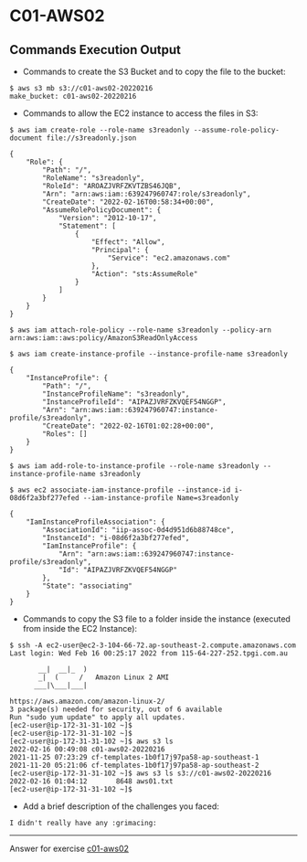 # C01-AWS02

## Commands Execution Output

- Commands to create the S3 Bucket and to copy the file to the bucket:
```
$ aws s3 mb s3://c01-aws02-20220216
make_bucket: c01-aws02-20220216
```

- Commands to allow the EC2 instance to access the files in S3:
```
$ aws iam create-role --role-name s3readonly --assume-role-policy-document file://s3readonly.json

{
    "Role": {
        "Path": "/",
        "RoleName": "s3readonly",
        "RoleId": "AROAZJVRFZKVTZBS46JQB",
        "Arn": "arn:aws:iam::639247960747:role/s3readonly",
        "CreateDate": "2022-02-16T00:58:34+00:00",
        "AssumeRolePolicyDocument": {
            "Version": "2012-10-17",
            "Statement": [
                {
                    "Effect": "Allow",
                    "Principal": {
                        "Service": "ec2.amazonaws.com"
                    },
                    "Action": "sts:AssumeRole"
                }
            ]
        }
    }
}

$ aws iam attach-role-policy --role-name s3readonly --policy-arn arn:aws:iam::aws:policy/AmazonS3ReadOnlyAccess

$ aws iam create-instance-profile --instance-profile-name s3readonly

{
    "InstanceProfile": {
        "Path": "/",
        "InstanceProfileName": "s3readonly",
        "InstanceProfileId": "AIPAZJVRFZKVQEF54NGGP",
        "Arn": "arn:aws:iam::639247960747:instance-profile/s3readonly",
        "CreateDate": "2022-02-16T01:02:28+00:00",
        "Roles": []
    }
}

$ aws iam add-role-to-instance-profile --role-name s3readonly --instance-profile-name s3readonly

$ aws ec2 associate-iam-instance-profile --instance-id i-08d6f2a3bf277efed --iam-instance-profile Name=s3readonly

{
    "IamInstanceProfileAssociation": {
        "AssociationId": "iip-assoc-0d4d951d6b88748ce",
        "InstanceId": "i-08d6f2a3bf277efed",
        "IamInstanceProfile": {
            "Arn": "arn:aws:iam::639247960747:instance-profile/s3readonly",
            "Id": "AIPAZJVRFZKVQEF54NGGP"
        },
        "State": "associating"
    }
}
```

- Commands to copy the S3 file to a folder inside the instance (executed from inside the EC2 Instance):
```
$ ssh -A ec2-user@ec2-3-104-66-72.ap-southeast-2.compute.amazonaws.com
Last login: Wed Feb 16 00:25:17 2022 from 115-64-227-252.tpgi.com.au

       __|  __|_  )
       _|  (     /   Amazon Linux 2 AMI
      ___|\___|___|

https://aws.amazon.com/amazon-linux-2/
3 package(s) needed for security, out of 6 available
Run "sudo yum update" to apply all updates.
[ec2-user@ip-172-31-31-102 ~]$
[ec2-user@ip-172-31-31-102 ~]$
[ec2-user@ip-172-31-31-102 ~]$ aws s3 ls
2022-02-16 00:49:08 c01-aws02-20220216
2021-11-25 07:23:29 cf-templates-1b0f17j97pa58-ap-southeast-1
2021-11-20 05:21:06 cf-templates-1b0f17j97pa58-ap-southeast-2
[ec2-user@ip-172-31-31-102 ~]$ aws s3 ls s3://c01-aws02-20220216
2022-02-16 01:04:12       8648 aws01.txt
[ec2-user@ip-172-31-31-102 ~]$
```

- Add a brief description of the challenges you faced:
```
I didn't really have any :grimacing:
```

***
Answer for exercise [c01-aws02](https://github.com/devopsacademyau/academy/blob/635775538e8ad7793b305f48064b09e23c626fb7/classes/01class/exercises/c01-aws02/README.md)